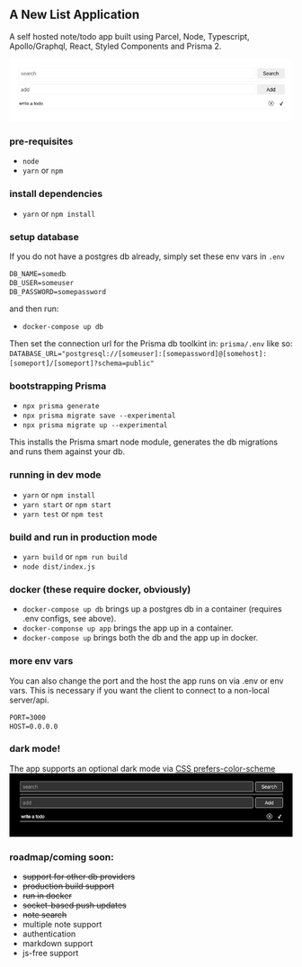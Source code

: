A New List Application
-----------

A self hosted note/todo app built using Parcel, Node, Typescript, Apollo/Graphql, 
React, Styled Components and Prisma 2.

![New List light mode](light-screenshot.png)

### pre-requisites
* `node` 
* `yarn` or `npm`

### install dependencies
* `yarn` or `npm install`

### setup database
If you do not have a postgres db already, simply set these env vars in `.env`
```
DB_NAME=somedb
DB_USER=someuser
DB_PASSWORD=somepassword
``` 
and then run:
* `docker-compose up db`

Then set the connection url for the Prisma db toolkint in: `prisma/.env` like so:
`DATABASE_URL="postgresql://[someuser]:[somepassword]@[somehost]:[someport]/[someport]?schema=public"`

### bootstrapping Prisma
* `npx prisma generate` 
* `npx prisma migrate save --experimental`
* `npx prisma migrate up --experimental`

This installs the Prisma smart node module, generates the db migrations and runs them against your db.  


### running in dev mode
* `yarn` or `npm install`
* `yarn start` or `npm start` 
* `yarn test` or `npm test`


### build and run in production mode
* `yarn build` or `npm run build`
* `node dist/index.js`

### docker (these require docker, obviously)
* `docker-compose up db` brings up a postgres db in a container (requires .env configs, see above). 
* `docker-componse up app` brings the app up in a container.
* `docker-compose up` brings both the db and the app up in docker.    


### more env vars

You can also change the port and the host the app runs on via .env or env vars. This is 
necessary if you want the client to connect to a non-local server/api.

```
PORT=3000
HOST=0.0.0.0
```

### dark mode!
The app supports an optional dark mode 
via [CSS prefers-color-scheme](https://developer.mozilla.org/en-US/docs/Web/CSS/@media/prefers-color-scheme)
![New List dark mode](dark-screenshot.png)

### roadmap/coming soon:
* ~~support for other db providers~~
* ~~production build support~~
* ~~run in docker~~ 
* ~~socket-based push updates~~
* ~~note search~~
* multiple note support
* authentication
* markdown support
* js-free support





